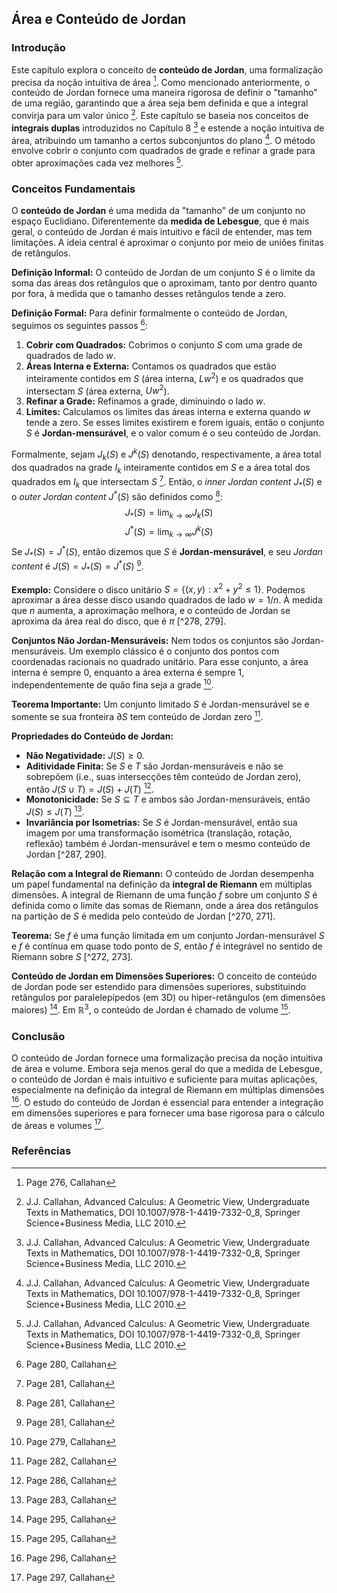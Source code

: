 ## Área e Conteúdo de Jordan

### Introdução
Este capítulo explora o conceito de **conteúdo de Jordan**, uma formalização precisa da noção intuitiva de área [^276]. Como mencionado anteriormente, o conteúdo de Jordan fornece uma maneira rigorosa de definir o "tamanho" de uma região, garantindo que a área seja bem definida e que a integral convirja para um valor único [^1]. Este capítulo se baseia nos conceitos de **integrais duplas** introduzidos no Capítulo 8 [^1] e estende a noção intuitiva de área, atribuindo um tamanho a certos subconjuntos do plano [^1]. O método envolve cobrir o conjunto com quadrados de grade e refinar a grade para obter aproximações cada vez melhores [^1].

### Conceitos Fundamentais

O **conteúdo de Jordan** é uma medida da "tamanho" de um conjunto no espaço Euclidiano. Diferentemente da **medida de Lebesgue**, que é mais geral, o conteúdo de Jordan é mais intuitivo e fácil de entender, mas tem limitações. A ideia central é aproximar o conjunto por meio de uniões finitas de retângulos.

**Definição Informal:**
O conteúdo de Jordan de um conjunto $S$ é o limite da soma das áreas dos retângulos que o aproximam, tanto por dentro quanto por fora, à medida que o tamanho desses retângulos tende a zero.

**Definição Formal:**
Para definir formalmente o conteúdo de Jordan, seguimos os seguintes passos [^280]:

1.  **Cobrir com Quadrados:** Cobrimos o conjunto $S$ com uma grade de quadrados de lado $w$.
2.  **Áreas Interna e Externa:** Contamos os quadrados que estão inteiramente contidos em $S$ (área interna, $Lw^2$) e os quadrados que intersectam $S$ (área externa, $Uw^2$).
3.  **Refinar a Grade:** Refinamos a grade, diminuindo o lado $w$.
4.  **Limites:** Calculamos os limites das áreas interna e externa quando $w$ tende a zero. Se esses limites existirem e forem iguais, então o conjunto $S$ é **Jordan-mensurável**, e o valor comum é o seu conteúdo de Jordan.

Formalmente, sejam $J_k(S)$ e $J^k(S)$ denotando, respectivamente, a área total dos quadrados na grade $I_k$ inteiramente contidos em $S$ e a área total dos quadrados em $I_k$ que intersectam $S$ [^281]. Então, o *inner Jordan content* $J_*(S)$ e o *outer Jordan content* $J^*(S)$ são definidos como [^281]:
$$J_*(S) = \lim_{k \to \infty} J_k(S)$$
$$J^*(S) = \lim_{k \to \infty} J^k(S)$$
Se $J_*(S) = J^*(S)$, então dizemos que $S$ é **Jordan-mensurável**, e seu *Jordan content* é $J(S) = J_*(S) = J^*(S)$ [^281].

**Exemplo:**
Considere o disco unitário $S = \{(x, y) : x^2 + y^2 \leq 1\}$. Podemos aproximar a área desse disco usando quadrados de lado $w = 1/n$. À medida que $n$ aumenta, a aproximação melhora, e o conteúdo de Jordan se aproxima da área real do disco, que é $\pi$ [^278, 279].

**Conjuntos Não Jordan-Mensuráveis:**
Nem todos os conjuntos são Jordan-mensuráveis. Um exemplo clássico é o conjunto dos pontos com coordenadas racionais no quadrado unitário. Para esse conjunto, a área interna é sempre 0, enquanto a área externa é sempre 1, independentemente de quão fina seja a grade [^279].

**Teorema Importante:**
Um conjunto limitado $S$ é Jordan-mensurável se e somente se sua fronteira $\partial S$ tem conteúdo de Jordan zero [^282].

**Propriedades do Conteúdo de Jordan:**

*   **Não Negatividade:** $J(S) \geq 0$.
*   **Aditividade Finita:** Se $S$ e $T$ são Jordan-mensuráveis e não se sobrepõem (i.e., suas intersecções têm conteúdo de Jordan zero), então $J(S \cup T) = J(S) + J(T)$ [^286].
*   **Monotonicidade:** Se $S \subseteq T$ e ambos são Jordan-mensuráveis, então $J(S) \leq J(T)$ [^283].
*   **Invariância por Isometrias:** Se $S$ é Jordan-mensurável, então sua imagem por uma transformação isométrica (translação, rotação, reflexão) também é Jordan-mensurável e tem o mesmo conteúdo de Jordan [^287, 290].

**Relação com a Integral de Riemann:**
O conteúdo de Jordan desempenha um papel fundamental na definição da **integral de Riemann** em múltiplas dimensões. A integral de Riemann de uma função $f$ sobre um conjunto $S$ é definida como o limite das somas de Riemann, onde a área dos retângulos na partição de $S$ é medida pelo conteúdo de Jordan [^270, 271].

**Teorema:** Se $f$ é uma função limitada em um conjunto Jordan-mensurável $S$ e $f$ é contínua em quase todo ponto de $S$, então $f$ é integrável no sentido de Riemann sobre $S$ [^272, 273].

**Conteúdo de Jordan em Dimensões Superiores:**
O conceito de conteúdo de Jordan pode ser estendido para dimensões superiores, substituindo retângulos por paralelepípedos (em 3D) ou hiper-retângulos (em dimensões maiores) [^295]. Em $\mathbb{R}^3$, o conteúdo de Jordan é chamado de volume [^295].

### Conclusão

O conteúdo de Jordan fornece uma formalização precisa da noção intuitiva de área e volume. Embora seja menos geral do que a medida de Lebesgue, o conteúdo de Jordan é mais intuitivo e suficiente para muitas aplicações, especialmente na definição da integral de Riemann em múltiplas dimensões [^296]. O estudo do conteúdo de Jordan é essencial para entender a integração em dimensões superiores e para fornecer uma base rigorosa para o cálculo de áreas e volumes [^297].

### Referências
[^1]: J.J. Callahan, Advanced Calculus: A Geometric View, Undergraduate Texts in Mathematics, DOI 10.1007/978-1-4419-7332-0_8, Springer Science+Business Media, LLC 2010.
[^276]: Page 276, Callahan
[^2]: Page 1, Callahan
[^270]: Page 270, Callahan
[^271]: Page 271, Callahan
[^272]: Page 272, Callahan
[^273]: Page 273, Callahan
[^278]: Page 278, Callahan
[^279]: Page 279, Callahan
[^280]: Page 280, Callahan
[^281]: Page 281, Callahan
[^282]: Page 282, Callahan
[^283]: Page 283, Callahan
[^286]: Page 286, Callahan
[^287]: Page 287, Callahan
[^290]: Page 290, Callahan
[^295]: Page 295, Callahan
[^296]: Page 296, Callahan
[^297]: Page 297, Callahan
<!-- END -->